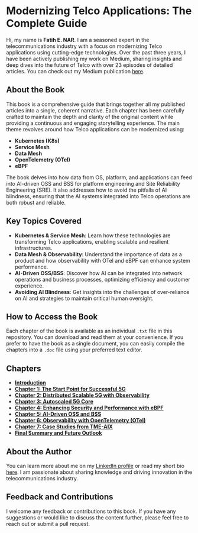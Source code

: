 # Modernizing Telco Applications: The Complete Guide

Hi, my name is **Fatih E. NAR**. I am a seasoned expert in the telecommunications industry with a focus on modernizing Telco applications using cutting-edge technologies. Over the past three years, I have been actively publishing my work on Medium, sharing insights and deep dives into the future of Telco with over 23 episodes of detailed articles. You can check out my Medium publication [here](https://medium.com/open-5g-hypercore).

## About the Book

This book is a comprehensive guide that brings together all my published articles into a single, coherent narrative. Each chapter has been carefully crafted to maintain the depth and clarity of the original content while providing a continuous and engaging storytelling experience. The main theme revolves around how Telco applications can be modernized using:

- **Kubernetes (K8s)**
- **Service Mesh**
- **Data Mesh**
- **OpenTelemetry (OTel)**
- **eBPF**

The book delves into how data from OS, platform, and applications can feed into AI-driven OSS and BSS for platform engineering and Site Reliability Engineering (SRE). It also addresses how to avoid the pitfalls of AI blindness, ensuring that the AI systems integrated into Telco operations are both robust and reliable.

## Key Topics Covered

- **Kubernetes & Service Mesh**: Learn how these technologies are transforming Telco applications, enabling scalable and resilient infrastructures.
- **Data Mesh & Observability**: Understand the importance of data as a product and how observability with OTel and eBPF can enhance system performance.
- **AI-Driven OSS/BSS**: Discover how AI can be integrated into network operations and business processes, optimizing efficiency and customer experience.
- **Avoiding AI Blindness**: Get insights into the challenges of over-reliance on AI and strategies to maintain critical human oversight.

## How to Access the Book

Each chapter of the book is available as an individual `.txt` file in this repository. You can download and read them at your convenience. If you prefer to have the book as a single document, you can easily compile the chapters into a `.doc` file using your preferred text editor.

## Chapters

- **[Introduction](./intro.txt)**
- **[Chapter 1: The Start Point for Successful 5G](./chapter01.txt)**
- **[Chapter 2: Distributed Scalable 5G with Observability](./chapter02.txt)**
- **[Chapter 3: Autoscaled 5G Core](./chapter03.txt)**
- **[Chapter 4: Enhancing Security and Performance with eBPF](./chapter04.txt)**
- **[Chapter 5: AI-Driven OSS and BSS](./chapter05.txt)**
- **[Chapter 6: Observability with OpenTelemetry (OTel)](./chapter06.txt)**
- **[Chapter 7: Case Studies from TME-AIX](./chapter07.txt)**
- **[Final Summary and Future Outlook](./final.txt)**

## About the Author

You can learn more about me on my [LinkedIn profile](https://www.linkedin.com/in/fenar/) or read my short bio [here](https://about.me/fenar). I am passionate about sharing knowledge and driving innovation in the telecommunications industry.

## Feedback and Contributions

I welcome any feedback or contributions to this book. If you have any suggestions or would like to discuss the content further, please feel free to reach out or submit a pull request.

